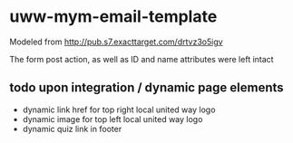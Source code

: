 # uww-mym-email-template


Modeled from http://pub.s7.exacttarget.com/drtvz3o5igv

The form post action, as well as ID and name attributes were left intact


## todo upon integration / dynamic page elements

* dynamic link href for top right local united way logo
* dynamic image for top left local united way logo
* dynamic quiz link in footer
